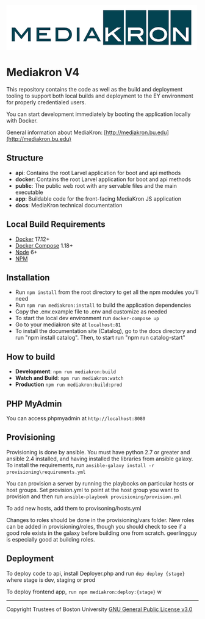 ![MediaKron Banner](mkbanner.png)
# Mediakron V4

This repository contains the code as well as the build and deployment tooling to support both local builds and deployment to the EY environment for properly credentialed users.

You can start development immediately by booting the application locally with Docker.

General information about MediaKron: [http://mediakron.bu.edu](http://mediakron.bu.edu)

## Structure
* **api**: Contains the root Larvel application for boot and api methods
* **docker**: Contains the root Larvel application for boot and api methods
* **public**: The public web root with any servable files and the main executable
* **app**: Buildable code for the front-facing MediaKron JS application
* **docs**: MediaKron technical documentation

## Local Build Requirements
* [Docker](https://docs.docker.com/install/) 17.12+ 
* [Docker Compose](https://docs.docker.com/compose/) 1.18+
* [Node](https://nodejs.org) 6+
* [NPM](https://www.npmjs.com/)

## Installation
* Run `npm install` from the root directory to get all the npm modules you'll need
* Run `npm run mediakron:install` to build the application dependencies
* Copy the .env.example file to .env and customize as needed
* To start the local dev environment run `docker-compose up`
* Go to your mediakron site at `localhost:81`
* To install the documentation site (Catalog), go to the docs directory and run "npm install catalog". Then, to start run "npm run catalog-start"

## How to build
* **Development**: `npm run mediakron:build`
* **Watch and Build**: `npm run mediakron:watch`
* **Production** `npm run mediakron:build:prod`

## PHP MyAdmin 
You can access phpmyadmin at `http://localhost:8080`


## Provisioning
Provisioning is done by ansible.  You must have python 2.7 or greater and ansible 2.4 installed, and having installed the libraries from ansible galaxy.  To install the requirements, run `ansible-galaxy install -r provisioning\requirements.yml`

You can provision a server by running the playbooks on particular hosts or host groups.  Set provision.yml to point at the host group you want to provision and then run `ansible-playbook provisioning/provision.yml`

To add new hosts, add them to provisoning/hosts.yml

Changes to roles should be done in the provisioning/vars folder.  New roles can be added in provisioning/roles, though you should check to see if a good role exists in the galaxy before building one from scratch.  geerlingguy is especially good at building roles.

## Deployment
To deploy code to api, install Deployer.php and run `dep deploy {stage}` 
where stage is dev, staging or prod

To deploy frontend app, `run npm mediakron:deploy:{stage}` w

---
Copyright Trustees of Boston University [GNU General Public License v3.0](https://choosealicense.com/licenses/gpl-3.0/)
